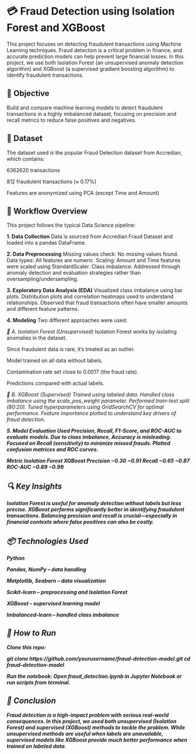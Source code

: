 # 💳 Fraud Detection using Isolation Forest and XGBoost
This project focuses on detecting fraudulent transactions using Machine Learning techniques. Fraud detection is a critical problem in finance, and accurate prediction models can help prevent large financial losses. In this project, we use both Isolation Forest (an unsupervised anomaly detection algorithm) and XGBoost (a supervised gradient boosting algorithm) to identify fraudulent transactions.

## 🧠 Objective
Build and compare machine learning models to detect fraudulent transactions in a highly imbalanced dataset, focusing on precision and recall metrics to reduce false positives and negatives.

## 📂 Dataset
The dataset used is the popular Fraud Detection dataset from Accredian, which contains:

6362620 transactions

812 fraudulent transactions (≈ 0.17%)

Features are anonymized using PCA (except Time and Amount)

## 🔄 Workflow Overview
This project follows the typical Data Science pipeline:

<b>1. Data Collection</b>
Data is sourced from Accredian Fraud Dataset and loaded into a pandas DataFrame.

<b>2. Data Preprocessing</b>
Missing values check: No missing values found.
Data types: All features are numeric.
Scaling: Amount and Time features were scaled using StandardScaler.
Class imbalance: Addressed through anomaly detection and evaluation strategies rather than oversampling/undersampling.

<b>3. Exploratory Data Analysis (EDA)</b>
Visualized class imbalance using bar plots.
Distribution plots and correlation heatmaps used to understand relationships.
Observed that fraud transactions often have smaller amounts and different feature patterns.

<b>4. Modeling</b>
Two different approaches were used:

<i>🔹 A. Isolation Forest (Unsupervised)</i>
Isolation Forest works by isolating anomalies in the dataset.

Since fraudulent data is rare, it’s treated as an outlier.

Model trained on all data without labels.

Contamination rate set close to 0.0017 (the fraud rate).

Predictions compared with actual labels.

<i>🔹 B. XGBoost (Supervised)<i>
Trained using labeled data.
Handled class imbalance using the scale_pos_weight parameter.
Performed train-test split (80:20).
Tuned hyperparameters using GridSearchCV for optimal performance.
Feature importance plotted to understand key drivers of fraud detection.

<b>5. Model Evaluation<b>
Used Precision, Recall, F1-Score, and ROC-AUC to evaluate models.
Due to class imbalance, Accuracy is misleading.
Focused on Recall (sensitivity) to minimize missed frauds.
Plotted confusion matrices and ROC curves.

Metric	Isolation Forest	XGBoost
Precision	~0.30	~0.91
Recall	~0.65	~0.87
ROC-AUC	~0.89	~0.99

## 🔍 Key Insights
Isolation Forest is useful for anomaly detection without labels but less precise.
XGBoost performs significantly better in identifying fraudulent transactions.
Balancing precision and recall is crucial—especially in financial contexts where false positives can also be costly.

## 📦 Technologies Used
Python

Pandas, NumPy – data handling

Matplotlib, Seaborn – data visualization

Scikit-learn – preprocessing and Isolation Forest

XGBoost – supervised learning model

Imbalanced-learn – handled class imbalance

## 🚀 How to Run
Clone this repo:

<p>
git clone https://github.com/yourusername/fraud-detection-model.git
cd fraud-detection-model
</p>

Run the notebook:
Open fraud_detection.ipynb in Jupyter Notebook or run scripts from terminal.


## 📌 Conclusion
Fraud detection is a high-impact problem with serious real-world consequences. In this project, we used both unsupervised (Isolation Forest) and supervised (XGBoost) methods to tackle the problem. While unsupervised methods are useful when labels are unavailable, supervised models like XGBoost provide much better performance when trained on labeled data.


